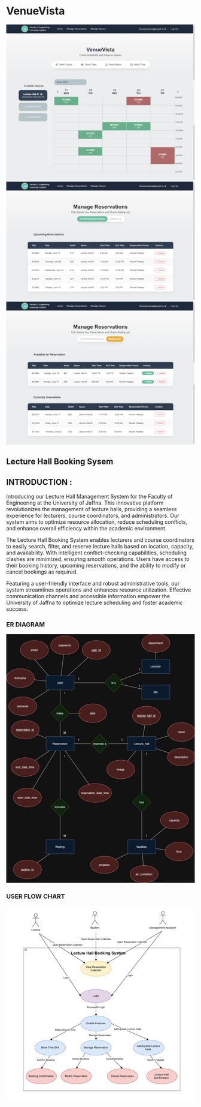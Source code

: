 # VenueVista

![VenueVista](https://github.com/RuwanPradeep0/VenueVista/blob/main/docs/Images/HomePage.png)
![VenueVista](https://github.com/RuwanPradeep0/VenueVista/blob/main/docs/Images/ManageReservations.png)
![VenueVista](https://github.com/RuwanPradeep0/VenueVista/blob/main/docs/Images/ManageWaitings.png)

## Lecture Hall Booking Sysem

## INTRODUCTION :

Introducing our Lecture Hall Management System for the Faculty of Engineering at the University of Jaffna. This innovative platform revolutionizes the management of lecture halls, providing a seamless experience for lecturers, course coordinators, and administrators. Our system aims to optimize resource allocation, reduce scheduling conflicts, and enhance overall efficiency within the academic environment.

The Lecture Hall Booking System enables lecturers and course coordinators to easily search, filter, and reserve lecture halls based on location, capacity, and availability. With intelligent conflict-checking capabilities, scheduling clashes are minimized, ensuring smooth operations. Users have access to their booking history, upcoming reservations, and the ability to modify or cancel bookings as required.

Featuring a user-friendly interface and robust administrative tools, our system streamlines operations and enhances resource utilization. Effective communication channels and accessible information empower the University of Jaffna to optimize lecture scheduling and foster academic success.

### ER DIAGRAM 

![Venue_ERD](https://github.com/RuwanPradeep0/VenueVista/blob/main/docs/ER_Diagram.png)

### USER FLOW CHART 

![Venue_UFC](https://github.com/RuwanPradeep0/VenueVista/blob/main/docs/UserFlowChart.png)
